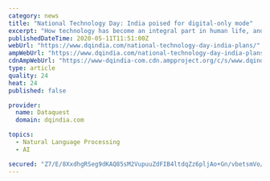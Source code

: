```yaml
---
category: news
title: "National Technology Day: India poised for digital-only mode"
excerpt: "How technology has become an integral part in human life, and how it is helping businesses to function during the Covid 19 crisis?"
publishedDateTime: 2020-05-11T11:51:00Z
webUrl: "https://www.dqindia.com/national-technology-day-india-plans/"
ampWebUrl: "https://www.dqindia.com/national-technology-day-india-plans/amp/"
cdnAmpWebUrl: "https://www-dqindia-com.cdn.ampproject.org/c/s/www.dqindia.com/national-technology-day-india-plans/amp/"
type: article
quality: 24
heat: 24
published: false

provider:
  name: Dataquest
  domain: dqindia.com

topics:
  - Natural Language Processing
  - AI

secured: "Z7/E/8XxdhgRSeg9dKAQ85sM2VupuuZdFIB4ltdqZz6pljAo+Gn/vbetsmVo/T1ScRJrUwMo8Y1Z3TAvU7nWdYop9kOAi6aXm3XJ3PBBvZ7iiLTSTPCKP+0NuDtsI5KVrfi1naQmqjOuh8uE8zbduRFMhFmYuc7PxB95khb2WJLz0+rRpK3EZFmaD1B48yrDKNqW+EWsL0Gx9mFXhbto11XDNYwJVDKYm4kC42+bpEVLzW5sHq0SQ3dbA7stkZ5fvdzlTVzhyNPCQClIzYnjd/rBYQ4SeSyU889HttaPeLuUuOAeaWIvVeg3Ejr3pq7b8nwysMwmD0/eo8Eokezz6GSvsc18USlLxRum+Esg1HOyrcdc07JMCPQD69BXekEXlLvXHHS0Ky3StHaegFoYme38Y2zOpD/H1sdBuRQJe0YbhmetEO2kRDT6OnMJeOZiyP6syycXciJQFzi6KXZclltqFgnfNKDRCr6piPITMJg=;v00rnjeU/7ZXTz6Wb6xAfw=="
---
```


